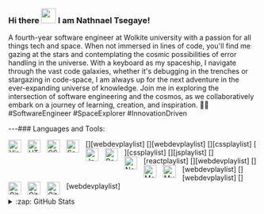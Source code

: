 ### Hi there <img src="https://raw.githubusercontent.com/MartinHeinz/MartinHeinz/master/wave.gif" width="30px" > I am Nathnael Tsegaye!

A fourth-year software engineer at Wolkite university with a passion for all things tech and space. When not immersed in lines of code, you'll find me gazing at the stars and contemplating the cosmic possibilities of error handling in the universe. With a keyboard as my spaceship, I navigate through the vast code galaxies, whether it's debugging in the trenches or stargazing in code-space, I am always up for the next adventure in the ever-expanding universe of knowledge. Join me in exploring the intersection of software engineering and the cosmos, as we collaboratively embark on a journey of learning, creation, and inspiration. 🚀✨ #SoftwareEngineer #SpaceExplorer #InnovationDriven
<!--
**Nathnael-Tsegaye/Nathnael-Tsegaye** is a ✨ _special_ ✨ repository because its `README.md` (this file) appears on your GitHub profile.

Here are some ideas to get you started:

- 🔭 I’m currently working on ...
- 🌱 I’m currently learning ...
- 👯 I’m looking to collaborate on ...
- 🤔 I’m looking for help with ...
- 💬 Ask me about ...
- 📫 How to reach me: ...
- 😄 Pronouns: ...
- ⚡ Fun fact: ...
-->
---### Languages and Tools:

[<img align="left" alt="Visual Studio Code" width="26px" src="" style="padding-right:10px;" />][webdevplaylist]
[<img align="left" alt="HTML5" width="26px" src="" style="padding-right:10px;" />][webdevplaylist]
[<img align="left" alt="CSS3" width="26px" src="" style="padding-right:10px;" />][cssplaylist]
[<img align="left" alt="Sass" width="26px" src="" style="padding-right:10px;" />][cssplaylist]
[<img align="left" alt="JavaScript" width="26px" src="" style="padding-right:10px;" />][jsplaylist]
[<img align="left" alt="React" width="26px" src="" style="padding-right:10px;" />][reactplaylist]
[<img align="left" alt="Node.js" width="26px" src="" style="padding-right:10px;" />][webdevplaylist]
[<img align="left" alt="MongoDB" width="26px" src="" style="padding-right:10px;" />][webdevplaylist]
[<img align="left" alt="MySQL" width="26px" src="" style="padding-right:10px;" />][webdevplaylist]
[<img align="left" alt="Git" width="26px" src="" style="padding-right:10px;" />][webdevplaylist]
[<img align="left" alt="GitHub" width="26px" src="https://user-images.githubusercontent.com/3369400/139447912-e0f43f33-6d9f-45f8-be46-2df5bbc91289.png" style="padding-right:10px;" />](https://www.youtube.com/playlist?list=PLkwxH9e_vrAJ0WbEsFA9W3I1W-g_BTsbt#gh-dark-mode-only)
[<img align="left" alt="GitHub" width="26px" src="https://user-images.githubusercontent.com/3369400/139448065-39a229ba-4b06-434b-bc67-616e2ed80c8f.png" style="padding-right:10px;" />](https://www.youtube.com/playlist?list=PLkwxH9e_vrAJ0WbEsFA9W3I1W-g_BTsbt#gh-light-mode-only)

<details>
  <summary>:zap: GitHub Stats</summary>

  <img align="left" alt="Nathnael-Tsegaye's GitHub Stats" src="https://github-readme-stats.vercel.app/api?username=Nathnael-Tsegaye&show_icons=true&hide_border=false&title_color=ff652f&icon_color=FFE400&bg_color=09131B&text_color=ffffff&border_color=0c1a25" />

</details>
